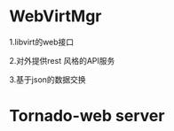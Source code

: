 WebVirtMgr
==========

1.libvirt的web接口

2.对外提供rest 风格的API服务

3.基于json的数据交换

Tornado-web server
==========

